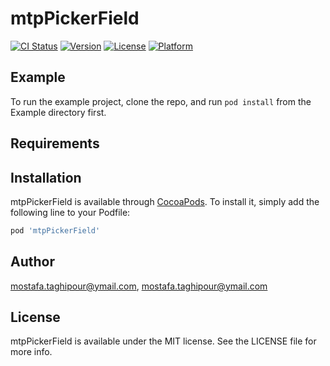 # mtpPickerField

[![CI Status](http://img.shields.io/travis/mostafa.taghipour@ymail.com/mtpPickerField.svg?style=flat)](https://travis-ci.org/mostafa.taghipour@ymail.com/mtpPickerField)
[![Version](https://img.shields.io/cocoapods/v/mtpPickerField.svg?style=flat)](http://cocoapods.org/pods/mtpPickerField)
[![License](https://img.shields.io/cocoapods/l/mtpPickerField.svg?style=flat)](http://cocoapods.org/pods/mtpPickerField)
[![Platform](https://img.shields.io/cocoapods/p/mtpPickerField.svg?style=flat)](http://cocoapods.org/pods/mtpPickerField)

## Example

To run the example project, clone the repo, and run `pod install` from the Example directory first.

## Requirements

## Installation

mtpPickerField is available through [CocoaPods](http://cocoapods.org). To install
it, simply add the following line to your Podfile:

```ruby
pod 'mtpPickerField'
```

## Author

mostafa.taghipour@ymail.com, mostafa.taghipour@ymail.com

## License

mtpPickerField is available under the MIT license. See the LICENSE file for more info.
